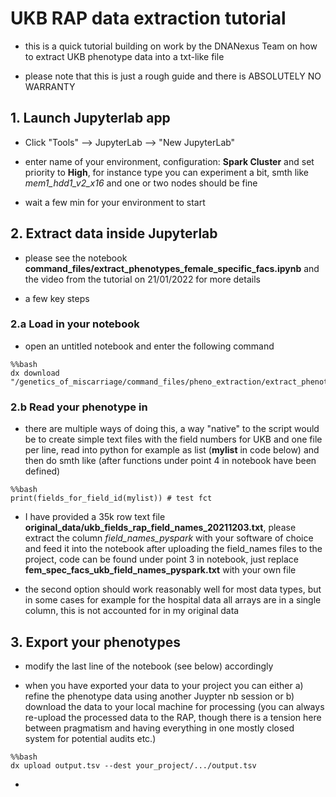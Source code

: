 # UKB RAP data extraction tutorial

- this is a quick tutorial building on work by the DNANexus Team on how to extract UKB phenotype data into a txt-like file

- please note that this is just a rough guide and there is ABSOLUTELY NO WARRANTY


## 1. Launch Jupyterlab app
- Click "Tools" --> JupyterLab --> "New JupyterLab"

- enter name of your environment, configuration: **Spark Cluster** and set priority to **High**, for instance type you can experiment a bit, smth like *mem1_hdd1_v2_x16* and one or two nodes should be fine

- wait a few min for your environment to start

## 2. Extract data inside Jupyterlab

- please see the notebook **command_files/extract_phenotypes_female_specific_facs.ipynb** and the video from the tutorial on 21/01/2022 for more details

- a few key steps

### 2.a Load in your notebook

- open an untitled notebook and enter the following command


```{python dummychunk, echo = TRUE, eval = FALSE}
%%bash
dx download "/genetics_of_miscarriage/command_files/pheno_extraction/extract_phenotypes_miscarriage_genetics.ipynb"
```

### 2.b Read your phenotype in

- there are multiple ways of doing this, a way "native" to the script would be to create simple text files with the field numbers for UKB and one file per line, read into python for example as list (**mylist** in code below) and then do smth like (after functions under point 4 in notebook have been defined)

```{python dummychunk2, echo = TRUE, eval = FALSE}
%%bash
print(fields_for_field_id(mylist)) # test fct
```

- I have provided a 35k row text file **original_data/ukb_fields_rap_field_names_20211203.txt**, please extract the column *field_names_pyspark* with your software of choice and feed it into the notebook after uploading the field_names files to the project, code can be found under point 3 in notebook, just replace **fem_spec_facs_ukb_field_names_pyspark.txt** with your own file

- the second option should work reasonably well for most data types, but in some cases for example for the hospital data all arrays are in a single column, this is not accounted for in my original data

## 3. Export your phenotypes

- modify the last line of the notebook (see below) accordingly

- when you have exported your data to your project you can either a) refine the phenotype data using another Juypter nb session or b) download the data to your local machine for processing (you can always re-upload the processed data to the RAP, though there is a tension here between pragmatism and having everything in one mostly closed system for potential audits etc.)

```{python dummychunk3, echo = TRUE, eval = FALSE}
%%bash
dx upload output.tsv --dest your_project/.../output.tsv
```


- 


